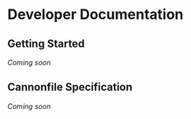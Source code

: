 # Developer Documentation

## Getting Started

_Coming soon_

## Cannonfile Specification

_Coming soon_
